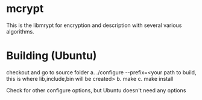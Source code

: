 # mcrypt
This is the libmrypt for encryption and description with several various algorithms. 

# Building (Ubuntu)
checkout and go to source folder
a. ./configure --prefix=<your path to build, this is where lib,include,bin will be created>
b. make 
c. make install

Check for other configure options, but Ubuntu doesn't need any options
